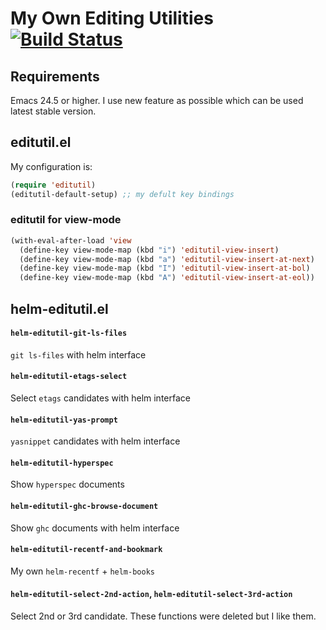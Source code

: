 # My Own Editing Utilities [![Build Status](https://travis-ci.org/syohex/emacs-editutil.svg)](https://travis-ci.org/syohex/emacs-editutil)

## Requirements

Emacs 24.5 or higher. I use new feature as possible which can be used latest stable version.


## editutil.el

My configuration is:

```lisp
(require 'editutil)
(editutil-default-setup) ;; my defult key bindings
```

### editutil for view-mode

```lisp
(with-eval-after-load 'view
  (define-key view-mode-map (kbd "i") 'editutil-view-insert)
  (define-key view-mode-map (kbd "a") 'editutil-view-insert-at-next)
  (define-key view-mode-map (kbd "I") 'editutil-view-insert-at-bol)
  (define-key view-mode-map (kbd "A") 'editutil-view-insert-at-eol))
```

## helm-editutil.el

#### `helm-editutil-git-ls-files`

`git ls-files` with helm interface

#### `helm-editutil-etags-select`

Select `etags` candidates with helm interface

#### `helm-editutil-yas-prompt`

`yasnippet` candidates with helm interface

#### `helm-editutil-hyperspec`

Show `hyperspec` documents

#### `helm-editutil-ghc-browse-document`

Show `ghc` documents with helm interface

#### `helm-editutil-recentf-and-bookmark`

My own `helm-recentf` + `helm-books`

#### `helm-editutil-select-2nd-action`, `helm-editutil-select-3rd-action`

Select 2nd or 3rd candidate. These functions were deleted but I like them.
